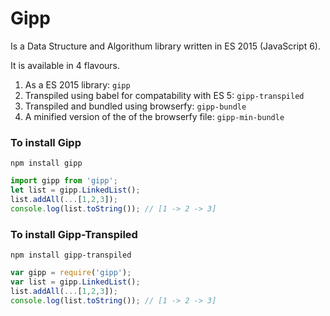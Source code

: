 # Gipp

Is a Data Structure and Algorithum library written in ES 2015 (JavaScript 6).

It is available in 4 flavours.

1. As a ES 2015 library: `gipp`
2. Transpiled using babel for compatability with ES 5: `gipp-transpiled`
3. Transpiled and bundled using browserfy: `gipp-bundle`
4. A minified version of the of the browserfy file: `gipp-min-bundle`


### To install Gipp

`npm install gipp`

```javascript
import gipp from 'gipp';
let list = gipp.LinkedList();
list.addAll(...[1,2,3]);
console.log(list.toString()); // [1 -> 2 -> 3]
```

### To install Gipp-Transpiled

`npm install gipp-transpiled`

```javascript
var gipp = require('gipp');
var list = gipp.LinkedList();
list.addAll(...[1,2,3]);
console.log(list.toString()); // [1 -> 2 -> 3]
```
